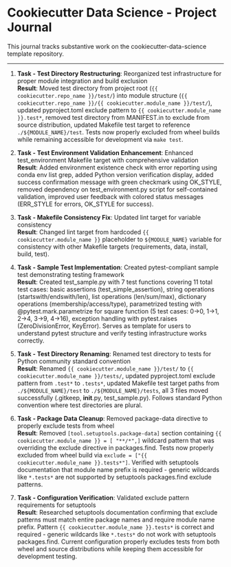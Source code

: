 # Cookiecutter Data Science - Project Journal

This journal tracks substantive work on the cookiecutter-data-science template repository.

---

1. **Task - Test Directory Restructuring**: Reorganized test infrastructure for proper module integration and build exclusion<br>
    **Result**: Moved test directory from project root (`{{ cookiecutter.repo_name }}/test/`) into module structure (`{{ cookiecutter.repo_name }}/{{ cookiecutter.module_name }}/test/`), updated pyproject.toml exclude pattern to `{{ cookiecutter.module_name }}.test*`, removed test directory from MANIFEST.in to exclude from source distribution, updated Makefile test target to reference `./${MODULE_NAME}/test`. Tests now properly excluded from wheel builds while remaining accessible for development via `make test`.

2. **Task - Test Environment Validation Enhancement**: Enhanced test_environment Makefile target with comprehensive validation<br>
    **Result**: Added environment existence check with error reporting using conda env list grep, added Python version verification display, added success confirmation message with green checkmark using OK_STYLE, removed dependency on test_environment.py script for self-contained validation, improved user feedback with colored status messages (ERR_STYLE for errors, OK_STYLE for success).

3. **Task - Makefile Consistency Fix**: Updated lint target for variable consistency<br>
    **Result**: Changed lint target from hardcoded `{{ cookiecutter.module_name }}` placeholder to `${MODULE_NAME}` variable for consistency with other Makefile targets (requirements, data, install, build, test).

4. **Task - Sample Test Implementation**: Created pytest-compliant sample test demonstrating testing framework<br>
    **Result**: Created test_sample.py with 7 test functions covering 11 total test cases: basic assertions (test_simple_assertion), string operations (startswith/endswith/len), list operations (len/sum/max), dictionary operations (membership/access/type), parametrized testing with @pytest.mark.parametrize for square function (5 test cases: 0->0, 1->1, 2->4, 3->9, 4->16), exception handling with pytest.raises (ZeroDivisionError, KeyError). Serves as template for users to understand pytest structure and verify testing infrastructure works correctly.

5. **Task - Test Directory Renaming**: Renamed test directory to tests for Python community standard convention<br>
    **Result**: Renamed `{{ cookiecutter.module_name }}/test/` to `{{ cookiecutter.module_name }}/tests/`, updated pyproject.toml exclude pattern from `.test*` to `.tests*`, updated Makefile test target paths from `./${MODULE_NAME}/test` to `./${MODULE_NAME}/tests`, all 3 files moved successfully (.gitkeep, __init__.py, test_sample.py). Follows standard Python convention where test directories are plural.

6. **Task - Package Data Cleanup**: Removed package-data directive to properly exclude tests from wheel<br>
    **Result**: Removed `[tool.setuptools.package-data]` section containing `{{ cookiecutter.module_name }} = [ "**/*",]` wildcard pattern that was overriding the exclude directive in packages.find. Tests now properly excluded from wheel build via `exclude = ["{{ cookiecutter.module_name }}.tests*"]`. Verified with setuptools documentation that module name prefix is required - generic wildcards like `*.tests*` are not supported by setuptools packages.find exclude patterns.

7. **Task - Configuration Verification**: Validated exclude pattern requirements for setuptools<br>
    **Result**: Researched setuptools documentation confirming that exclude patterns must match entire package names and require module name prefix. Pattern `{{ cookiecutter.module_name }}.tests*` is correct and required - generic wildcards like `*.tests*` do not work with setuptools packages.find. Current configuration properly excludes tests from both wheel and source distributions while keeping them accessible for development testing.
